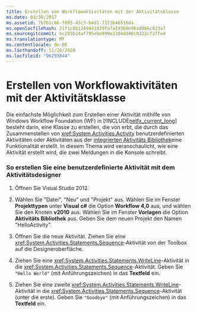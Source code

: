 ```yaml
---
title: Erstellen von Workflowaktivitäten mit der Aktivitätsklasse
ms.date: 03/30/2017
ms.assetid: 7b7b1c66-f093-43c3-b4d1-7173b46516da
ms.openlocfilehash: 21f1c8b1249d41029fa7a19360e96ad866c823a7
ms.sourcegitcommit: bc293b14af795e0e999e3304dd40c0222cf2ffe4
ms.translationtype: MT
ms.contentlocale: de-DE
ms.lasthandoff: 11/26/2020
ms.locfileid: "96293844"
---
```

# <a name="workflow-activity-authoring-using-the-activity-class"></a>Erstellen von Workflowaktivitäten mit der Aktivitätsklasse

Die einfachste Möglichkeit zum Erstellen einer Aktivität mithilfe von Windows Workflow Foundation (WF) in [!INCLUDE[netfx_current_long](../../../includes/netfx-current-long-md.md)] besteht darin, eine Klasse zu erstellen, die von erbt, die durch das Zusammenstellen von <xref:System.Activities.Activity> benutzerdefinierten Aktivitäten oder Aktivitäten aus der [integrierten Aktivitäts Bibliothek](net-framework-4-5-built-in-activity-library.md)eine Funktionalität erstellt. In diesem Thema wird veranschaulicht, wie eine Aktivität erstellt wird, die zwei Meldungen in die Konsole schreibt.

### <a name="to-create-a-custom-activity-using-the-activity-designer"></a>So erstellen Sie eine benutzerdefinierte Aktivität mit dem Aktivitätsdesigner

1. Öffnen Sie Visual Studio 2012.

2. Wählen Sie "Datei", "Neu" und "Projekt" aus. Wählen Sie im Fenster **Projekttypen** unter **Visual c#** die Option **Workflow 4,0** aus, und wählen Sie den Knoten **v2010** aus. Wählen Sie im Fenster **Vorlagen** die Option **Aktivitäts Bibliothek** aus. Geben Sie dem neuen Projekt den Namen "HelloActivity".

3. Öffnen Sie die neue Aktivität.  Ziehen Sie eine <xref:System.Activities.Statements.Sequence>-Aktivität von der Toolbox auf die Designeroberfläche.

4. Ziehen Sie eine <xref:System.Activities.Statements.WriteLine>-Aktivität in die <xref:System.Activities.Statements.Sequence>-Aktivität. Geben Sie `"Hello World"` (mit Anführungszeichen) in das **Textfeld** ein.

5. Ziehen Sie eine zweite <xref:System.Activities.Statements.WriteLine>-Aktivität in die <xref:System.Activities.Statements.Sequence>-Aktivität (unter die erste). Geben Sie `"Goodbye"` (mit Anführungszeichen) in das **Textfeld** ein.
